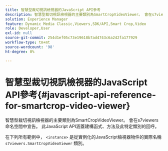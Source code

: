 ```yaml
---
title: 智慧型裁切視訊檢視器的JavaScript API參考
description: 智慧型裁切視訊檢視器的主要類別為SmartCropVideoViewer。 會在s7viewers命名空間中宣告。 此JavaScript API涵蓋建構函式、方法及此特定類別的回呼。
solution: Experience Manager
feature: Dynamic Media Classic,Viewers,SDK/API,Smart Crop,Video
role: Developer,User
exl-id: null
source-git-commit: 254d1ef05c73e19618b7ad4743c6a242fa177929
workflow-type: tm+mt
source-wordcount: '98'
ht-degree: 0%

---
```


# 智慧型裁切視訊檢視器的JavaScript API參考{#javascript-api-reference-for-smartcrop-video-viewer}

智慧型裁切視訊檢視器的主要類別為SmartCropVideoViewer。 會在s7viewers命名空間中宣告。 此JavaScript API涵蓋建構函式、方法及此特定類別的回呼。

在下列所有範例中， `<instance>` 是從實例化的JavaScript檢視器物件的實際名稱 `s7viewers.SmartCropVideoViewer` 類別。
